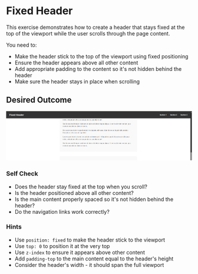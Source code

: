 # Fixed Header

This exercise demonstrates how to create a header that stays fixed at the top of the viewport while the user scrolls through the page content.

You need to:

- Make the header stick to the top of the viewport using fixed positioning
- Ensure the header appears above all other content
- Add appropriate padding to the content so it's not hidden behind the header
- Make sure the header stays in place when scrolling

## Desired Outcome

![outcome](./desired-outcome.png)

### Self Check

- Does the header stay fixed at the top when you scroll?
- Is the header positioned above all other content?
- Is the main content properly spaced so it's not hidden behind the header?
- Do the navigation links work correctly?

### Hints

- Use `position: fixed` to make the header stick to the viewport
- Use `top: 0` to position it at the very top
- Use `z-index` to ensure it appears above other content
- Add `padding-top` to the main content equal to the header's height
- Consider the header's width - it should span the full viewport
